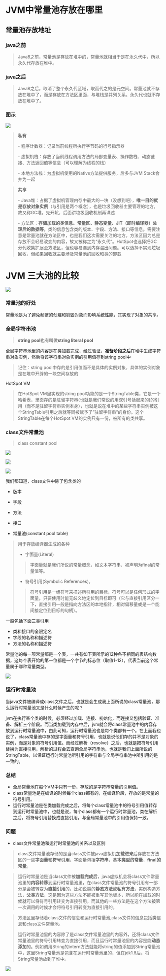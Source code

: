 # JVM中常量池存放在哪里



## 常量池存放地址

### java之前

> Java8之前，常量池是存放在堆中的，常量池就相当于是在永久代中，所以永久代存放在堆中。

### java之后



>  Java8之后，取消了整个永久代区域，取而代之的是元空间。常量池就不存放在堆中了，而是存放在方法区里面，与堆栈是并列关系。永久代也就不存放在堆中了。



### 图示



![](image/JVM-01.png)

> **私有** 
>
> \- 程序计数器：记录当前线程所执行字节码的行号指示器 
>
> \- 虚拟机栈：存放了当前线程调用方法的局部变量表、操作数栈、动态链接、方法返回值等信息（可以理解为线程的栈） 
>
> \- 本地方法栈：为虚拟机使用的Native方法提供服务，后多与JVM Stack合并为一起



> **共享** 
>
> \- Java堆：占据了虚拟机管理内存中最大的一块（没想到吧），**唯一目的就是存放对象实例**（与引用是两个概念），也是垃圾回收器主要管理的地方，故又称GC堆。先开坑，后面讲垃圾回收机制再详述 
>
>
>
> \- 方法区：**存储加载的类信息、常量区、静态变量、JIT（即时编译器）处理后的数据等**，类的信息包含类的版本、字段、方法、接口等信息。需要注意是常量池就在方法区中，也是我们这次需要关注的地方。方法区因为总是存放不会轻易改变的内容，故又被称之为“永久代”。HotSpot也选择把GC分代收集扩展至方法区，但也容易遇到内存溢出问题。可以选择不实现垃圾回收，但如果回收就主要涉及常量池的回收和类的卸载

# JVM 三大池的比较



![](image/JVM-03.png)



### 常量池的好处

常量池是为了避免频繁的创建和销毁对象而影响系统性能，其实现了对象的共享。

### 全局字符串池

> **string pool**也有叫做**string literal pool**

全局字符串池里的内容是在类加载完成，经过验证，**准备阶段之后**在堆中生成字符串对象实例，然后将该字符串对象实例的引用值存到string pool中

> 记住：string pool中存的是引用值而不是具体的实例对象，具体的实例对象是在堆中开辟的一块空间存放的 

HotSpot VM

> 在HotSpot VM里实现的string pool功能的是一个StringTable类，它是一个哈希表，里面存的是驻留字符串(也就是我们常说的用双引号括起来的)的引用（而不是驻留字符串实例本身），也就是说在堆中的某些字符串实例被这个StringTable引用之后就等同被赋予了”驻留字符串”的身份。这个StringTable在每个HotSpot VM的实例只有一份，被所有的类共享。



### class文件常量池

> class constant pool



![](image/JVM-06.png)

![](image/JVM-02.png)

![](image/JVM-04.png)



我们都知道，class文件中除了包含类的

- 版本

- 字段

- 方法

- 接口

- 常量池(constant pool table)

> 用于存放编译器生成的各种
>
> - 字面量(Literal)
>
> > 字面量就是我们所说的常量概念，如文本字符串、被声明为final的常量值等。
>
> - 符号引用(Symbolic References)。
>
> > 符号引用是一组符号来描述所引用的目标，符号可以是任何形式的字面量，只要使用时能无歧义地定位到目标即可（它与直接引用区分一下，直接引用一般是指向方法区的本地指针，相对偏移量或是一个能间接定位到目标的句柄）。

一般包括下面三类引用

- 类和接口的全限定名
- 字段的名称和描述符
- 方法的名称和描述符

常量池的每一项常量都是一个表，一共有如下表所示的12种各不相同的表结构数据，这每个表开始的第一位都是一个字节的标志位（取值1-12），代表当前这个常量属于哪种常量类型。

![](image/JVM-05.png)

### 运行时常量池

当java文件被编译成class文件之后，也就是会生成我上面所说的class常量池，那么运行时常量池又是什么时候产生的呢？

jvm在执行某个类的时候，必须经过加载、连接、初始化，而连接又包括验证、准备、解析三个阶段。而当类加载到内存中后，jvm就会将class常量池中的内容存放到运行时常量池中，由此可知，运行时常量池也是每个类都有一个。在上面我也说了，class常量池中存的是字面量和符号引用，也就是说他们存的并不是对象的实例，而是对象的符号引用值。而经过解析（resolve）之后，也就是把符号引用替换为直接引用，解析的过程会去查询全局字符串池，也就是我们上面所说的StringTable，以保证运行时常量池所引用的字符串与全局字符串池中所引用的是一致的。

### 总结

- 全局常量池在每个VM中只有一份，存放的是字符串常量的引用值。
- class常量池是在编译的时候每个class都有的，在编译阶段，存放的是常量的符号引用。
- 运行时常量池是在类加载完成之后，将每个class常量池中的符号引用值转存到运行时常量池中，也就是说，每个class都有一个运行时常量池，类在解析之后，将符号引用替换成直接引用，与全局常量池中的引用值保持一致。



### 问题

- class文件常量池和运行时常量池的关系以及区别

> class文件常量池存储的是当class文件被java虚拟机**加载进来**后存放在方法区的一些**字面量**和**符号引用**，字面量包括**字符串**，**基本类型的常量**，**final的常量**。



> 运行时常量池是当class文件被**加载完成后**，java虚拟机会将class文件常量池里的**内容转移**到运行时常量池里，在class文件常量池的符号引用有一部分是会被转变为**直接引用**的，比如说类的**静态方法**或**私有方法**，实例构造方法，**父类方法**，这是因为这些方法不能被重写其他版本，所以能在加载的时候就可以将符号引用转变为直接引用，而其他的一些方法是在这个方法被第一次调用的时候才会将符号引用转变为直接引用的。



> 方法区里存储着class文件的信息和运行时常量池,class文件的信息包括类信息和class文件常量池。
>
> 运行时常量池里的内容除了是class文件常量池里的内容外，还将class文件常量池里的符号引用转变为直接引用，而且运行时常量池里的内容是能**动态添加**的。例如调用String的intern方法就能将string的值添加到String常量池中，这里String常量池是包含在运行时常量池里的，但在jdk1.8后，将String常量池放到了堆中。

![](image/JVM-07.png)

